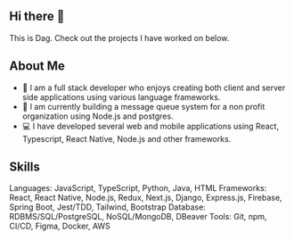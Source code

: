 ## Hi there 👋
  This is Dag. Check out the projects I have worked on below.
## About Me
  - 🌱 I am a full stack developer who enjoys creating both client and server side applications using various language frameworks.
  - 🔭 I am currently building a message queue system for a non profit organization using Node.js and postgres.
  - 💻 I have developed several web and mobile applications using React, Typescript, React Native, Node.js and other frameworks.

## Skills
  Languages: JavaScript, TypeScript, Python, Java, HTML
  Frameworks: React, React Native, Node.js, Redux, Next.js, Django, Express.js, Firebase, Spring Boot, Jest/TDD, Tailwind, Bootstrap
  Database: RDBMS/SQL/PostgreSQL, NoSQL/MongoDB, DBeaver
  Tools: Git, npm, CI/CD, Figma, Docker, AWS

<!--
**dagmawig/dagmawig** is a ✨ _special_ ✨ repository because its `README.md` (this file) appears on your GitHub profile.

Here are some ideas to get you started:

- 🔭 I’m currently working on ...
- 🌱 I’m currently learning ...
- 👯 I’m looking to collaborate on ...
- 🤔 I’m looking for help with ...
- 💬 Ask me about ...
- 📫 How to reach me: ...
- 😄 Pronouns: ...
- ⚡ Fun fact: ...
-->
